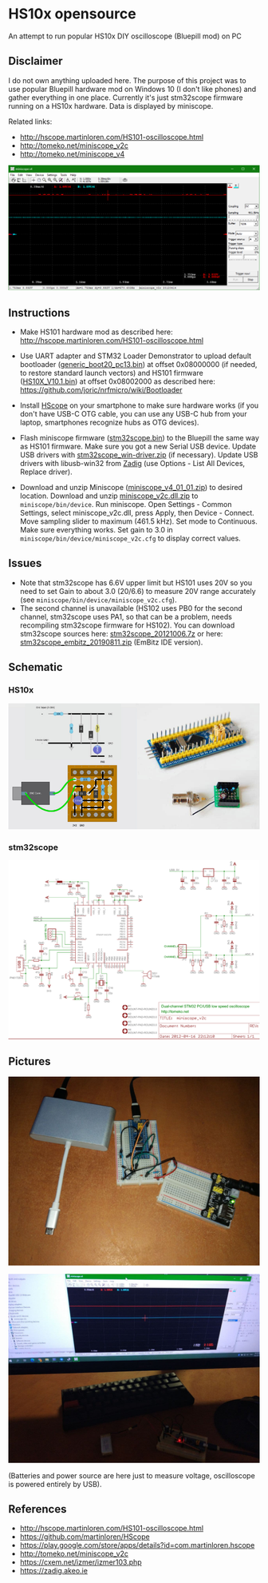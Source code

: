 # HS10x opensource

An attempt to run popular HS10x DIY oscilloscope (Bluepill mod) on PC

## Disclaimer

I do not own anything uploaded here. The purpose of this project was to use popular
Bluepill hardware mod on Windows 10 (I don't like phones) and gather everything in one place.
Currently it's just stm32scope firmware running on a HS10x hardware. Data is displayed by miniscope.

Related links:

* http://hscope.martinloren.com/HS101-oscilloscope.html
* http://tomeko.net/miniscope_v2c
* http://tomeko.net/miniscope_v4

![](files/miniscope.png)

## Instructions

* Make HS101 hardware mod as described here: http://hscope.martinloren.com/HS101-oscilloscope.html

* Use UART adapter and STM32 Loader Demonstrator to upload default bootloader
([generic_boot20_pc13.bin](https://github.com/rogerclarkmelbourne/STM32duino-bootloader/blob/master/binaries/generic_boot20_pc13.bin))
at offset 0x08000000 (if needed, to restore standard launch vectors) and HS101 firmware
([HS10X_V10.1.bin](https://github.com/martinloren/HScope/raw/master/HS10X/Firmware/HS10X_V10.1.bin))
at offset 0x08002000 as described here: https://github.com/joric/nrfmicro/wiki/Bootloader

* Install [HScope](https://play.google.com/store/apps/details?id=com.martinloren.hscope) on your smartphone
to make sure hardware works (if you don't have USB-C OTG cable, you can use any USB-C hub from your laptop,
smartphones recognize hubs as OTG devices).

* Flash miniscope firmware ([stm32scope.bin](files/stm32scope.bin)) to the Bluepill
the same way as HS101 firmware. Make sure you got a new Serial USB device. Update USB drivers
with [stm32scope_win-driver.zip](files/stm32scope_win-driver.zip) (if necessary).
Update USB drivers with libusb-win32 from [Zadig](https://zadig.akeo.ie)
(use Options - List All Devices, Replace driver).

* Download and unzip Miniscope ([miniscope_v4_01_01.zip](files/miniscope_v4_01_01.zip)) to desired location.
Download and unzip [miniscope_v2c.dll.zip](files/miniscope_v2c.dll.zip) to `miniscope/bin/device`.
Run miniscope. Open Settings - Common Settings, select miniscope_v2c.dll, press Apply, then Device - Connect.
Move sampling slider to maximum (461.5 kHz). Set mode to Continuous.
Make sure everything works. Set gain to 3.0 in `miniscope/bin/device/miniscope_v2c.cfg` to display correct values.

## Issues

* Note that stm32scope has 6.6V upper limit but HS101 uses 20V so you need to set Gain to about 3.0 (20/6.6) to measure 20V range accurately (see `miniscope/bin/device/miniscope_v2c.cfg`).
* The second channel is unavailable (HS102 uses PB0 for the second channel, stm32scope uses PA1, so that can be a problem, needs recompiling stm32scope firmware for HS102).
You can download stm32scope sources here: [stm32scope_20121006.7z](files/stm32scope_20121006.7z) or
here: [stm32scope_embitz_20190811.zip](stm32scope_embitz_20190811.zip) (EmBitz IDE version).

## Schematic

### HS10x

![](files/hs101_schematics.jpg)

### stm32scope

![](files/stm32scope_schematic.png)

## Pictures

![](files/hs101_breadboard.jpg)

![](files/hs101_miniscope.jpg)

(Batteries and power source are here just to measure voltage, oscilloscope is powered entirely by USB).

## References

* http://hscope.martinloren.com/HS101-oscilloscope.html
* https://github.com/martinloren/HScope
* https://play.google.com/store/apps/details?id=com.martinloren.hscope
* http://tomeko.net/miniscope_v2c
* https://cxem.net/izmer/izmer103.php
* https://zadig.akeo.ie
